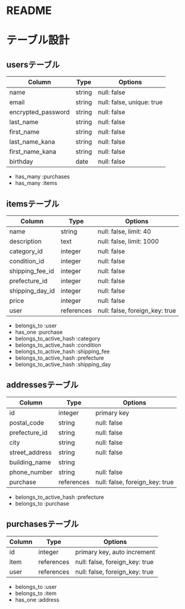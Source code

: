 # README

# テーブル設計

## usersテーブル
| Column             | Type   | Options                   | 
| ------------------ | ------ | ------------------------- |
| name               | string | null: false               |
| email              | string | null: false, unique: true |
| encrypted_password | string | null: false               |
| last_name          | string | null: false               |
| first_name         | string | null: false               |
| last_name_kana     | string | null: false               |
| first_name_kana    | string | null: false               |
| birthday           | date   | null: false               |

- has_many :purchases
- has_many :items

## itemsテーブル
| Column             | Type       | Options                        | 
| ------------------ | ---------- | -------------------------------|
| name               | string     | null: false, limit: 40         |
| description        | text       | null: false, limit: 1000       |
| category_id        | integer    | null: false                    |
| condition_id       | integer    | null: false                    |
| shipping_fee_id    | integer    | null: false                    |
| prefecture_id      | integer    | null: false                    |
| shipping_day_id    | integer    | null: false                    |
| price              | integer    | null: false                    |
| user               | references | null: false, foreign_key: true |

- belongs_to :user
- has_one :purchase
- belongs_to_active_hash :category
- belongs_to_active_hash :condition
- belongs_to_active_hash :shipping_fee
- belongs_to_active_hash :prefecture
- belongs_to_active_hash :shipping_day

## addressesテーブル

| Column             | Type       | Options                                  | 
| ------------------ | ---------- | ---------------------------------------- |
| id                 | integer    | primary key                              |
| postal_code        | string     | null: false                              |
| prefecture_id      | string     | null: false                              |
| city               | string     | null: false                              |
| street_address     | string     | null: false                              |
| building_name      | string     |                                          |
| phone_number       | string     | null: false                              |
| purchase           | references | null: false, foreign_key: true           |

- belongs_to_active_hash :prefecture
- belongs_to :purchase

## purchasesテーブル
| Column      | Type       | Options                        |
| ----------- | ---------- | ------------------------------ |
| id          | integer    | primary key, auto increment    |
| item        | references | null: false, foreign_key: true |
| user        | references | null: false, foreign_key: true |

- belongs_to :user
- belongs_to :item
- has_one :address